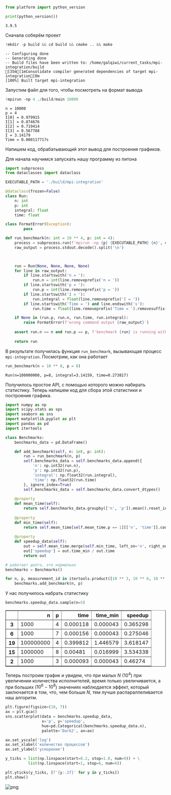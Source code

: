 ```python
from platform import python_version

print(python_version())
```

    3.9.5


Сначала соберём проект


```python
!mkdir -p build && cd build && cmake .. && make
```

    -- Configuring done
    -- Generating done
    -- Build files have been written to: /home/galqiwi/current_tasks/mpi-integration/build
    [35m[1mConsolidate compiler generated dependencies of target mpi-integration[0m
    [100%] Built target mpi-integration


Запустим файл для того, чтобы посмотреть на формат вывода


```python
!mpirun -np 4 ./build/main 10000
```

    n = 10000
    p = 4
    I[0] = 0.979915
    I[1] = 0.874676
    I[2] = 0.719414
    I[3] = 0.567788
    I = 3.14179
    Time = 0.000117717s


Напишем код, обрабатывающий этот вывод для построения графиков.

Для начала научимся запускать нашу программу из питона


```python
import subprocess
from dataclasses import dataclass
```


```python
EXECUTABLE_PATH = './build/mpi-integration'
```


```python
@dataclass(frozen=False)
class Run:
    n: int
    p: int
    integral: float
    time: float

class FormatError(Exception):
        pass

def run_benchmark(n: int = 10 ** 4, p: int = 4):
    process = subprocess.run(f'mpirun -np {p} {EXECUTABLE_PATH} {n}', capture_output=True, shell=True)
    raw_output = process.stdout.decode().split('\n')

    

    run = Run(None, None, None, None)
    for line in raw_output:
        if line.startswith('n = '):
            run.n = int(line.removeprefix('n = '))
        if line.startswith('p = '):
            run.p = int(line.removeprefix('p = '))
        if line.startswith('I = '):
            run.integral = float(line.removeprefix('I = '))
        if line.startswith('Time = ') and line.endswith('s'):
            run.time = float(line.removeprefix('Time = ').removesuffix('s'))

    if None in (run.p, run.n, run.time, run.integral):
        raise FormatError(f'wrong command output {raw_output}')
    
    assert run.n == n and run.p == p, f'benchmark {run} is running with wrong numbers, expected ({n=}, {p=})'
    
    return run
```

В результате получилась функция `run_benchmark`, вызывающая процесс `mpi-integration`. Посмотрим, как она работает


```python
run_benchmark(n = 10 ** 8, p = 8)
```




    Run(n=100000000, p=8, integral=3.14159, time=0.273817)



Получилось простое API, с помощью которого можно набирать статистику. Теперь напишем код для сбора этой статистики и построения графика.


```python
import numpy as np
import scipy.stats as sps
import seaborn as sns
import matplotlib.pyplot as plt
import pandas as pd
import itertools
```


```python
class Benchmarks:
    benchmarks_data = pd.DataFrame()

    def add_benchmark(self, n: int, p: int):
        run = run_benchmark(n, p)
        self.benchmarks_data = self.benchmarks_data.append({
            'n': np.int32(run.n),
            'p': np.int32(run.p),
            'integral': np.float32(run.integral),
            'time': np.float32(run.time)
        }, ignore_index=True)
        self.benchmarks_data = self.benchmarks_data.convert_dtypes()
    
    @property
    def mean_time(self):
        return self.benchmarks_data.groupby(['n', 'p']).mean().reset_index(level=0).reset_index(level=0)[['n', 'p', 'time']].convert_dtypes()
    
    @property
    def min_time(self):
        return self.mean_time[self.mean_time.p == 1][['n', 'time']].convert_dtypes()
    
    @property
    def speedup_data(self):
        out = self.mean_time.merge(self.min_time, left_on='n', right_on='n', suffixes=('', '_min')).convert_dtypes()
        out['speedup'] = out.time_min / out.time
        return out
```


```python
# работает долго, это нормально
benchmarks = Benchmarks()

for n, p, measurement_id in itertools.product([10 ** 3, 10 ** 6, 10 ** 8], range(1, 9), range(16)):
    benchmarks.add_benchmark(n, p)
```

У нас получилось набрать статистику


```python
benchmarks.speedup_data.sample(n=5)
```




<div>
<style scoped>
    .dataframe tbody tr th:only-of-type {
        vertical-align: middle;
    }

    .dataframe tbody tr th {
        vertical-align: top;
    }

    .dataframe thead th {
        text-align: right;
    }
</style>
<table border="1" class="dataframe">
  <thead>
    <tr style="text-align: right;">
      <th></th>
      <th>n</th>
      <th>p</th>
      <th>time</th>
      <th>time_min</th>
      <th>speedup</th>
    </tr>
  </thead>
  <tbody>
    <tr>
      <th>3</th>
      <td>1000</td>
      <td>4</td>
      <td>0.000118</td>
      <td>0.000043</td>
      <td>0.365298</td>
    </tr>
    <tr>
      <th>6</th>
      <td>1000</td>
      <td>7</td>
      <td>0.000156</td>
      <td>0.000043</td>
      <td>0.275046</td>
    </tr>
    <tr>
      <th>19</th>
      <td>100000000</td>
      <td>4</td>
      <td>0.399812</td>
      <td>1.446579</td>
      <td>3.618147</td>
    </tr>
    <tr>
      <th>15</th>
      <td>1000000</td>
      <td>8</td>
      <td>0.00481</td>
      <td>0.016999</td>
      <td>3.534338</td>
    </tr>
    <tr>
      <th>2</th>
      <td>1000</td>
      <td>3</td>
      <td>0.000093</td>
      <td>0.000043</td>
      <td>0.46274</td>
    </tr>
  </tbody>
</table>
</div>



Теперь построим график и увидем, что при малых $N$ ($10^4$) при увеличении количества исполнителей, время только увеличивается, а при больших ($10^6-10^8$) значениях наблюдается эффект, который заключается в том, что, чем больше $N$, тем лучше распараллеливается наш алгоритм.


```python
plt.figure(figsize=(10, 7))
ax = plt.gca()
sns.scatterplot(data = benchmarks.speedup_data,
                x='p', y='speedup',
                hue=pd.Categorical(benchmarks.speedup_data.n),
                palette='Dark2', ax=ax)

ax.set_yscale('log')
ax.set_xlabel('количество процессов')
ax.set_ylabel('ускорение')

y_ticks = list(np.linspace(start=0.2, stop=1.0, num=9)) + \
          list(np.linspace(start=1, stop=6, num=6))

plt.yticks(y_ticks, [f'{y:.1f}' for y in y_ticks])
plt.show()
```


    
![png](report_files/report_19_0.png)
    

